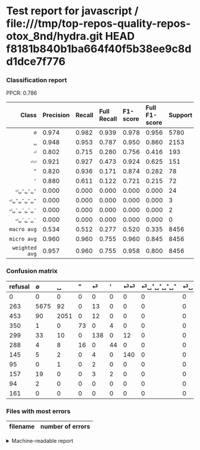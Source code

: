 # Test report for javascript / file:///tmp/top-repos-quality-repos-otox_8nd/hydra.git HEAD f8181b840b1ba664f40f5b38ee9c8dd1dce7f776

### Classification report

PPCR: 0.786

| Class | Precision | Recall | Full Recall | F1-score | Full F1-score | Support | Full Support | PPCR |
|------:|:----------|:-------|:------------|:---------|:---------|:--------|:-------------|:-----|
| `∅` | 0.974| 0.982| 0.939| 0.978| 0.956| 5780| 6043| 0.956 |
| `␣` | 0.948| 0.953| 0.787| 0.950| 0.860| 2153| 2606| 0.826 |
| `⏎` | 0.802| 0.715| 0.280| 0.756| 0.416| 193| 492| 0.392 |
| `⏎⏎` | 0.921| 0.927| 0.473| 0.924| 0.625| 151| 296| 0.510 |
| `"` | 0.820| 0.936| 0.171| 0.874| 0.282| 78| 428| 0.182 |
| `'` | 0.880| 0.611| 0.122| 0.721| 0.215| 72| 360| 0.200 |
| `⏎␣⁺␣⁺␣⁺` | 0.000| 0.000| 0.000| 0.000| 0.000| 24| 181| 0.133 |
| `⏎␣⁺␣⁺␣⁺␣⁺` | 0.000| 0.000| 0.000| 0.000| 0.000| 3| 98| 0.031 |
| `⏎␣⁻␣⁻␣⁻␣⁻` | 0.000| 0.000| 0.000| 0.000| 0.000| 2| 96| 0.021 |
| `⏎␣⁻␣⁻␣⁻` | 0.000| 0.000| 0.000| 0.000| 0.000| 0| 161| 0.000 |
| `macro avg` | 0.534| 0.512| 0.277| 0.520| 0.335| 8456| 10761| 0.786 |
| `micro avg` | 0.960| 0.960| 0.755| 0.960| 0.845| 8456| 10761| 0.786 |
| `weighted avg` | 0.957| 0.960| 0.755| 0.958| 0.800| 8456| 10761| 0.786 |

### Confusion matrix

|refusal|  ∅| ␣| "| ⏎| '| ⏎⏎| ⏎␣⁺␣⁺␣⁺␣⁺| ⏎␣⁺␣⁺␣⁺| ⏎␣⁻␣⁻␣⁻␣⁻| ⏎␣⁻␣⁻␣⁻| 
|:---|:---|:---|:---|:---|:---|:---|:---|:---|:---|:---|
|0 |0 |0 |0 |0 |0 |0 |0 |0 |0 |0 |
|263 |5675 |92 |0 |13 |0 |0 |0 |0 |0 |0 |
|453 |90 |2051 |0 |12 |0 |0 |0 |0 |0 |0 |
|350 |1 |0 |73 |0 |4 |0 |0 |0 |0 |0 |
|299 |33 |10 |0 |138 |0 |12 |0 |0 |0 |0 |
|288 |4 |8 |16 |0 |44 |0 |0 |0 |0 |0 |
|145 |5 |2 |0 |4 |0 |140 |0 |0 |0 |0 |
|95 |0 |1 |0 |2 |0 |0 |0 |0 |0 |0 |
|157 |19 |0 |0 |3 |2 |0 |0 |0 |0 |0 |
|94 |2 |0 |0 |0 |0 |0 |0 |0 |0 |0 |
|161 |0 |0 |0 |0 |0 |0 |0 |0 |0 |0 |

### Files with most errors

| filename | number of errors|
|:----:|:-----|

<details>
    <summary>Machine-readable report</summary>
```json
{
  "cl_report": {"\"": {"f1-score": 0.874251497005988, "precision": 0.8202247191011236, "recall": 0.9358974358974359, "support": 78}, "\u0027": {"f1-score": 0.7213114754098361, "precision": 0.88, "recall": 0.6111111111111112, "support": 72}, "macro avg": {"f1-score": 0.5203706384701375, "precision": 0.534496519146494, "recall": 0.5123644926898896, "support": 8456}, "micro avg": {"f1-score": 0.9603831598864712, "precision": 0.9603831598864712, "recall": 0.9603831598864712, "support": 8456}, "weighted avg": {"f1-score": 0.9581864051165182, "precision": 0.9566147438035273, "recall": 0.9603831598864712, "support": 8456}, "\u2205": {"f1-score": 0.9776897234903954, "precision": 0.9735803739921084, "recall": 0.9818339100346021, "support": 5780}, "\u23ce": {"f1-score": 0.7561643835616437, "precision": 0.8023255813953488, "recall": 0.7150259067357513, "support": 193}, "\u23ce\u23ce": {"f1-score": 0.9240924092409241, "precision": 0.9210526315789473, "recall": 0.9271523178807947, "support": 151}, "\u23ce\u2423\u207a\u2423\u207a\u2423\u207a": {"f1-score": 0.0, "precision": 0.0, "recall": 0.0, "support": 24}, "\u23ce\u2423\u207a\u2423\u207a\u2423\u207a\u2423\u207a": {"f1-score": 0.0, "precision": 0.0, "recall": 0.0, "support": 3}, "\u23ce\u2423\u207b\u2423\u207b\u2423\u207b": {"f1-score": 0.0, "precision": 0.0, "recall": 0.0, "support": 0}, "\u23ce\u2423\u207b\u2423\u207b\u2423\u207b\u2423\u207b": {"f1-score": 0.0, "precision": 0.0, "recall": 0.0, "support": 2}, "\u2423": {"f1-score": 0.9501968959925873, "precision": 0.9477818853974121, "recall": 0.9526242452392011, "support": 2153}},
  "cl_report_full": {"\"": {"f1-score": 0.28239845261121854, "precision": 0.8202247191011236, "recall": 0.1705607476635514, "support": 428}, "\u0027": {"f1-score": 0.21463414634146344, "precision": 0.88, "recall": 0.12222222222222222, "support": 360}, "macro avg": {"f1-score": 0.33536843181385, "precision": 0.534496519146494, "recall": 0.2772376773154913, "support": 10761}, "micro avg": {"f1-score": 0.8451891554352917, "precision": 0.9603831598864712, "recall": 0.7546696403679956, "support": 10761}, "weighted avg": {"f1-score": 0.7997385842357703, "precision": 0.9003343312098439, "recall": 0.7546696403679956, "support": 10761}, "\u2205": {"f1-score": 0.9560309973045821, "precision": 0.9735803739921084, "recall": 0.939103094489492, "support": 6043}, "\u23ce": {"f1-score": 0.4156626506024097, "precision": 0.8023255813953488, "recall": 0.2804878048780488, "support": 492}, "\u23ce\u23ce": {"f1-score": 0.6249999999999999, "precision": 0.9210526315789473, "recall": 0.47297297297297297, "support": 296}, "\u23ce\u2423\u207a\u2423\u207a\u2423\u207a": {"f1-score": 0.0, "precision": 0.0, "recall": 0.0, "support": 181}, "\u23ce\u2423\u207a\u2423\u207a\u2423\u207a\u2423\u207a": {"f1-score": 0.0, "precision": 0.0, "recall": 0.0, "support": 98}, "\u23ce\u2423\u207b\u2423\u207b\u2423\u207b": {"f1-score": 0.0, "precision": 0.0, "recall": 0.0, "support": 161}, "\u23ce\u2423\u207b\u2423\u207b\u2423\u207b\u2423\u207b": {"f1-score": 0.0, "precision": 0.0, "recall": 0.0, "support": 96}, "\u2423": {"f1-score": 0.859958071278826, "precision": 0.9477818853974121, "recall": 0.7870299309286263, "support": 2606}},
  "ppcr": 0.7858005761546325
}
```
</details>
